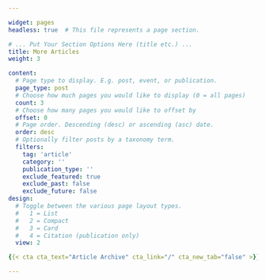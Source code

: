 ```yaml
---

widget: pages
headless: true  # This file represents a page section.

# ... Put Your Section Options Here (title etc.) ...
title: More Articles
weight: 3

content:
  # Page type to display. E.g. post, event, or publication.
  page_type: post
  # Choose how much pages you would like to display (0 = all pages)
  count: 3
  # Choose how many pages you would like to offset by
  offset: 0
  # Page order. Descending (desc) or ascending (asc) date.
  order: desc
  # Optionally filter posts by a taxonomy term.
  filters:
    tag: 'article'
    category: ''
    publication_type: ''
    exclude_featured: true
    exclude_past: false
    exclude_future: false
design:
  # Toggle between the various page layout types.
  #   1 = List
  #   2 = Compact
  #   3 = Card
  #   4 = Citation (publication only)  
  view: 2

{{< cta cta_text="Article Archive" cta_link="/" cta_new_tab="false" >}}

---
```


